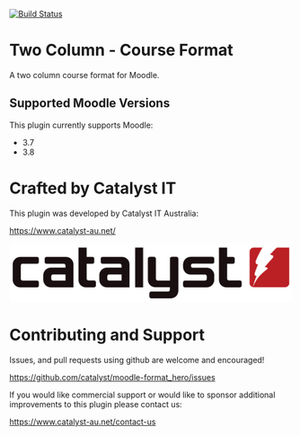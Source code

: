 [![Build Status](https://www.travis-ci.org/catalyst/moodle-format_hero.svg?branch=master)](https://www.travis-ci.org/catalyst/moodle-format_hero)

# Two Column - Course Format

A two column course format for Moodle.

## Supported Moodle Versions
This plugin currently supports Moodle:

* 3.7
* 3.8

# Crafted by Catalyst IT


This plugin was developed by Catalyst IT Australia:

https://www.catalyst-au.net/

![Catalyst IT](/pix/catalyst-logo.png?raw=true)


# Contributing and Support

Issues, and pull requests using github are welcome and encouraged! 

https://github.com/catalyst/moodle-format_hero/issues

If you would like commercial support or would like to sponsor additional improvements
to this plugin please contact us:

https://www.catalyst-au.net/contact-us